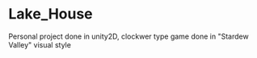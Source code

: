 # Lake_House
Personal project done in unity2D, clockwer type game done in "Stardew Valley" visual style
